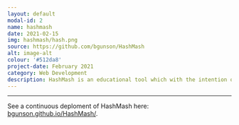 ```yaml
---
layout: default
modal-id: 2
name: hashmash
date: 2021-02-15
img: hashmash/hash.png
source: https://github.com/bgunson/HashMash
alt: image-alt
colour: '#512da8'
project-date: February 2021
category: Web Development
description: HashMash is an educational tool which with the intention of visually demonstrating hashing of plain text.
---
```


___

See a continuous deploment of HashMash here: [bgunson.github.io/HashMash/](https://bgunson.github.io/HashMash/).